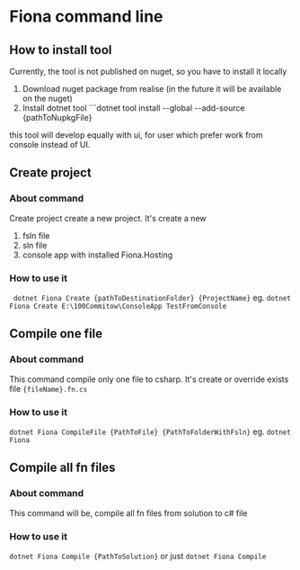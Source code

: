 # Fiona command line

## How to install tool

Currently, the tool is not published on nuget, so you have to install it locally

1. Download nuget package from realise (in the future it will be available on the nuget)
2. Install dotnet tool ```dotnet tool install --global --add-source {pathToNupkgFile}

this tool will develop equally with ui, for user which prefer work from console instead of UI.

## Create project

### About command

Create project create a new project. It's create a new

1. fsln file
2. sln file
3. console app with installed Fiona.Hosting

### How to use it

``` dotnet Fiona Create {pathToDestinationFolder} {ProjectName}```
eg. `dotnet Fiona Create E:\100Commitow\ConsoleApp TestFromConsole`

## Compile one file

### About command

This command compile only one file to csharp. It's create or override exists file `{fileName}.fn.cs`

### How to use it

```dotnet Fiona CompileFile {PathToFile} {PathToFolderWithFsln}```
eg. `dotnet Fiona `

## Compile all fn files

### About command

This command will be, compile all fn files from solution to c# file

### How to use it

```dotnet Fiona Compile {PathToSolution}``` or just ```dotnet Fiona Compile```